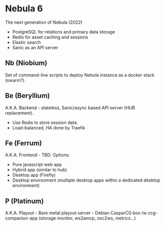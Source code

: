 Nebula 6
========

The next generation of Nebula (2022)

 - PostgreSQL for relations and primary data storage
 - Redis for asset caching and sessions
 - Elastic search
 - Sanic as an API server


Nb (Niobium)
------------

Set of command-line scripts to deploy Nebula instance as a docker stack (swarm?).

Be (Beryllium)
---------------

A.K.A. Backend - stateless, Sanic/async based API server (HUB replacement). 

 - Use Redis to store session data. 
 - Load-balanced, HA done by Traefik

Fe (Ferrum)
-----------

A.K.A. Frontend - TBD. Options:

 - Pure javascript web app
 - Hybrid app (similar to hub)
 - Desktop app (Firefly)
 - Desktop environment (multiple desktop apps within a dedicated desktop environment)


P (Platinum)
------------

A.K.A. Playout - Bare metal playout server - Debian CasparCG box /w ccg-companion-app (storage monitor,
ws2amcp, osc2ws, metrics...)